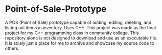 # Point-of-Sale-Prototype
A POS (Point of Sale) prototype capable of adding, editing, deleting, and listing out items in inventory. Uses C++.
This project was made as the final project for my C++ programming class in community college.
This repository alone is not designed to download and use as an executable file.
It is solely just a place for me to archive and showcase my source code to others.
